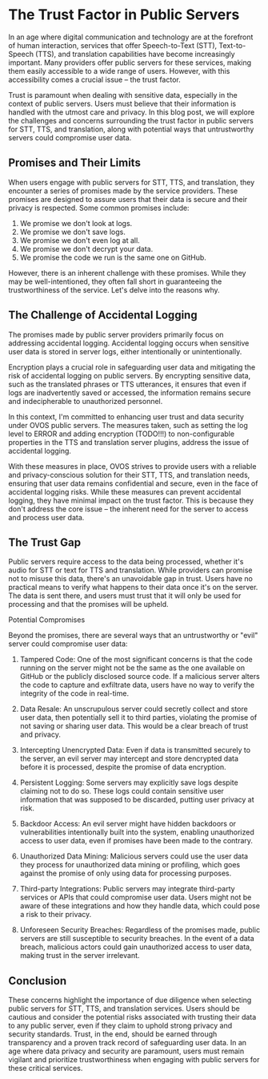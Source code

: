 # The Trust Factor in Public Servers

In an age where digital communication and technology are at the forefront of human interaction, services that offer Speech-to-Text (STT), Text-to-Speech (TTS), and translation capabilities have become increasingly important. Many providers offer public servers for these services, making them easily accessible to a wide range of users. However, with this accessibility comes a crucial issue – the trust factor.

Trust is paramount when dealing with sensitive data, especially in the context of public servers. Users must believe that their information is handled with the utmost care and privacy. In this blog post, we will explore the challenges and concerns surrounding the trust factor in public servers for STT, TTS, and translation, along with potential ways that untrustworthy servers could compromise user data.

## Promises and Their Limits

When users engage with public servers for STT, TTS, and translation, they encounter a series of promises made by the service providers. These promises are designed to assure users that their data is secure and their privacy is respected. Some common promises include:

1. We promise we don't look at logs.
2. We promise we don't save logs.
3. We promise we don't even log at all.
4. We promise we don't decrypt your data.
5. We promise the code we run is the same one on GitHub.

However, there is an inherent challenge with these promises. 
While they may be well-intentioned, they often fall short in guaranteeing the trustworthiness of the service. Let's delve into the reasons why.

## The Challenge of Accidental Logging

The promises made by public server providers primarily focus on addressing accidental logging. Accidental logging occurs when sensitive user data is stored in server logs, either intentionally or unintentionally.

Encryption plays a crucial role in safeguarding user data and mitigating the risk of accidental logging on public servers. 
By encrypting sensitive data, such as the translated phrases or TTS utterances, it ensures that even if logs are inadvertently saved or accessed, the information remains secure and indecipherable to unauthorized personnel. 

In this context, I'm committed to enhancing user trust and data security under OVOS public servers. 
The measures taken, such as setting the log level to ERROR and adding encryption (TODO!!!) to non-configurable properties in the TTS and translation server plugins, address the issue of accidental logging.  

With these measures in place, OVOS strives to provide users with a reliable and privacy-conscious solution for their STT, TTS, and translation needs, ensuring that user data remains confidential and secure, even in the face of accidental logging risks.
While these measures can prevent accidental logging, they have minimal impact on the trust factor. This is because they don't address the core issue – the inherent need for the server to access and process user data.

## The Trust Gap

Public servers require access to the data being processed, whether it's audio for STT or text for TTS and translation. 
While providers can promise not to misuse this data, there's an unavoidable gap in trust. 
Users have no practical means to verify what happens to their data once it's on the server. 
The data is sent there, and users must trust that it will only be used for processing and that the promises will be upheld.

Potential Compromises

Beyond the promises, there are several ways that an untrustworthy or "evil" server could compromise user data:

1. Tampered Code: One of the most significant concerns is that the code running on the server might not be the same as the one available on GitHub or the publicly disclosed source code. If a malicious server alters the code to capture and exfiltrate data, users have no way to verify the integrity of the code in real-time.

2. Data Resale: An unscrupulous server could secretly collect and store user data, then potentially sell it to third parties, violating the promise of not saving or sharing user data. This would be a clear breach of trust and privacy.

3. Intercepting Unencrypted Data: Even if data is transmitted securely to the server, an evil server may intercept and store dencrypted data before it is processed, despite the promise of data encryption.

4. Persistent Logging: Some servers may explicitly save logs despite claiming not to do so. These logs could contain sensitive user information that was supposed to be discarded, putting user privacy at risk.

5. Backdoor Access: An evil server might have hidden backdoors or vulnerabilities intentionally built into the system, enabling unauthorized access to user data, even if promises have been made to the contrary.

6. Unauthorized Data Mining: Malicious servers could use the user data they process for unauthorized data mining or profiling, which goes against the promise of only using data for processing purposes.

7. Third-party Integrations: Public servers may integrate third-party services or APIs that could compromise user data. Users might not be aware of these integrations and how they handle data, which could pose a risk to their privacy.

8. Unforeseen Security Breaches: Regardless of the promises made, public servers are still susceptible to security breaches. In the event of a data breach, malicious actors could gain unauthorized access to user data, making trust in the server irrelevant.

## Conclusion

These concerns highlight the importance of due diligence when selecting public servers for STT, TTS, and translation services. 
Users should be cautious and consider the potential risks associated with trusting their data to any public server, even if they claim to uphold strong privacy and security standards. 
Trust, in the end, should be earned through transparency and a proven track record of safeguarding user data. 
In an age where data privacy and security are paramount, users must remain vigilant and prioritize trustworthiness when engaging with public servers for these critical services.